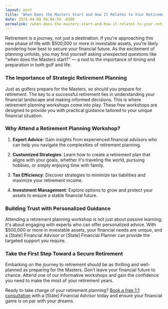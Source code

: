 ```yaml
---
layout: post
title: "When Does the Masters Start and How It Relates to Your Retirement Planning"
date: 2025-04-09 06:04:54 -0500
permalink: /when-does-the-masters-start-and-how-it-relates-to-your-retirement-planning/
---
```



Retirement is a journey, not just a destination. If you're approaching this new phase of life with $500,000 or more in investable assets, you're likely pondering how best to secure your financial future. As the excitement of planning unfolds, you may find yourself asking unexpected questions like "when does the Masters start?" — a nod to the importance of timing and preparation in both golf and life.

### The Importance of Strategic Retirement Planning

Just as golfers prepare for the Masters, so should you prepare for retirement. The key to a successful retirement lies in understanding your financial landscape and making informed decisions. This is where retirement planning workshops come into play. These free workshops are designed to provide you with practical guidance tailored to your unique financial situation.

### Why Attend a Retirement Planning Workshop?

1. **Expert Advice**: Gain insights from experienced financial advisors who can help you navigate the complexities of retirement planning.
   
2. **Customized Strategies**: Learn how to create a retirement plan that aligns with your goals, whether it's traveling the world, pursuing hobbies, or simply enjoying time with family.

3. **Tax Efficiency**: Discover strategies to minimize tax liabilities and maximize your retirement income.

4. **Investment Management**: Explore options to grow and protect your assets to ensure a stable financial future.

### Building Trust with Personalized Guidance

Attending a retirement planning workshop is not just about passive learning; it's about engaging with experts who can offer personalized advice. With $500,000 or more in investable assets, your financial needs are unique, and a [State] Financial Advisor or [State] Financial Planner can provide the targeted support you require.

### Take the First Step Toward a Secure Retirement

Embarking on the journey to retirement should be as thrilling and well-planned as preparing for the Masters. Don’t leave your financial future to chance. Attend one of our informative workshops and gain the confidence you need to make the most of your retirement years.

Ready to take charge of your retirement planning? [Book a free 1:1 consultation](https://workshopsforretirement.com) with a [State] Financial Advisor today and ensure your financial game is on par with your dreams.